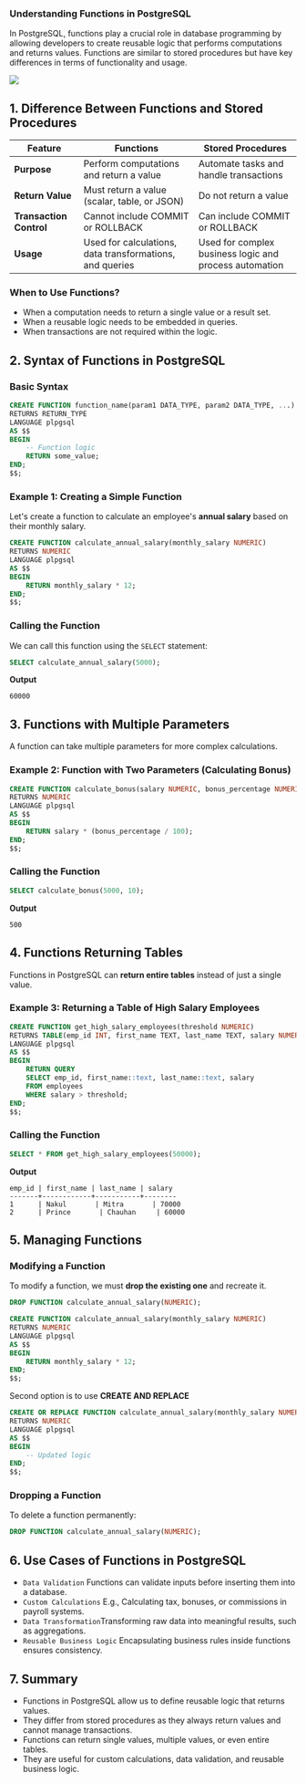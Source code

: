 ### Understanding Functions in PostgreSQL
In PostgreSQL, functions play a crucial role in database programming by allowing developers to create reusable logic that performs computations and returns values. Functions are similar to stored procedures but have key differences in terms of functionality and usage.

[![](https://markdown-videos-api.jorgenkh.no/youtube/0ox3f6IW5KM)](https://youtu.be/0ox3f6IW5KM)

## 1. Difference Between Functions and Stored Procedures

| Feature               | Functions | Stored Procedures |
|----------------------|-----------|------------------|
| **Purpose**          | Perform computations and return a value | Automate tasks and handle transactions |
| **Return Value**     | Must return a value (scalar, table, or JSON) | Do not return a value |
| **Transaction Control** | Cannot include COMMIT or ROLLBACK | Can include COMMIT or ROLLBACK |
| **Usage**           | Used for calculations, data transformations, and queries | Used for complex business logic and process automation |

### When to Use Functions?
* When a computation needs to return a single value or a result set.
* When a reusable logic needs to be embedded in queries.
* When transactions are not required within the logic.

## 2. Syntax of Functions in PostgreSQL

### Basic Syntax
```sql
CREATE FUNCTION function_name(param1 DATA_TYPE, param2 DATA_TYPE, ...)
RETURNS RETURN_TYPE
LANGUAGE plpgsql
AS $$
BEGIN
    -- Function logic
    RETURN some_value;
END;
$$;
```

### Example 1: Creating a Simple Function
Let's create a function to calculate an employee's **annual salary** based on their monthly salary.  
```sql
CREATE FUNCTION calculate_annual_salary(monthly_salary NUMERIC)
RETURNS NUMERIC
LANGUAGE plpgsql
AS $$
BEGIN
    RETURN monthly_salary * 12;
END;
$$;
```

### Calling the Function
We can call this function using the `SELECT` statement:  
```sql
SELECT calculate_annual_salary(5000);
```
**Output**  
```
60000
```

## 3. Functions with Multiple Parameters
A function can take multiple parameters for more complex calculations.  

### Example 2: Function with Two Parameters (Calculating Bonus)
```sql
CREATE FUNCTION calculate_bonus(salary NUMERIC, bonus_percentage NUMERIC)
RETURNS NUMERIC
LANGUAGE plpgsql
AS $$
BEGIN
    RETURN salary * (bonus_percentage / 100);
END;
$$;
```

### Calling the Function 
```sql
SELECT calculate_bonus(5000, 10);
```
**Output**  
```
500
```

## 4. Functions Returning Tables

Functions in PostgreSQL can **return entire tables** instead of just a single value.  

### Example 3: Returning a Table of High Salary Employees
```sql
CREATE FUNCTION get_high_salary_employees(threshold NUMERIC)
RETURNS TABLE(emp_id INT, first_name TEXT, last_name TEXT, salary NUMERIC)
LANGUAGE plpgsql
AS $$
BEGIN
    RETURN QUERY 
    SELECT emp_id, first_name::text, last_name::text, salary
    FROM employees
    WHERE salary > threshold;
END;
$$;
```

### Calling the Function
```sql
SELECT * FROM get_high_salary_employees(50000);
```
**Output**  
```
emp_id | first_name | last_name | salary  
-------+------------+-----------+--------  
1      | Nakul       | Mitra       | 70000  
2      | Prince       | Chauhan     | 60000  
```

## 5. Managing Functions

### Modifying a Function
To modify a function, we must **drop the existing one** and recreate it.  
```sql
DROP FUNCTION calculate_annual_salary(NUMERIC);

CREATE FUNCTION calculate_annual_salary(monthly_salary NUMERIC)
RETURNS NUMERIC
LANGUAGE plpgsql
AS $$
BEGIN
    RETURN monthly_salary * 12;
END;
$$;
```

Second option is to use **CREATE AND REPLACE**
```sql
CREATE OR REPLACE FUNCTION calculate_annual_salary(monthly_salary NUMERIC)
RETURNS NUMERIC
LANGUAGE plpgsql
AS $$
BEGIN
    -- Updated logic
END;
$$;
```

### Dropping a Function
To delete a function permanently:  
```sql
DROP FUNCTION calculate_annual_salary(NUMERIC);
```

## 6. Use Cases of Functions in PostgreSQL
* `Data Validation` Functions can validate inputs before inserting them into a database.
* `Custom Calculations` E.g., Calculating tax, bonuses, or commissions in payroll systems.
* `Data Transformation`Transforming raw data into meaningful results, such as aggregations.
* `Reusable Business Logic` Encapsulating business rules inside functions ensures consistency.

## 7. Summary  
* Functions in PostgreSQL allow us to define reusable logic that returns values.  
* They differ from stored procedures as they always return values and cannot manage transactions.  
* Functions can return single values, multiple values, or even entire tables.
* They are useful for custom calculations, data validation, and reusable business logic.